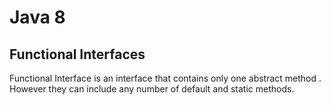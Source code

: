 # Java 8

## Functional Interfaces

Functional Interface is an interface that contains only one abstract method . However they can include any number of default and static methods.



